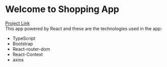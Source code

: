 # Welcome to Shopping App
<a href="https://shoppingapp-react-ts.netlify.app/">Project Link</a>
<br />
This app powered by React and these are the technologies used in the app:

- TypeScript
- Bootstrap
- React-router-dom
- React-Context
- axios
